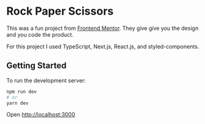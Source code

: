 # Rock Paper Scissors

This was a fun project from [Frontend Mentor](https://www.frontendmentor.io/challenges/rock-paper-scissors-game-pTgwgvgH).
They give give you the design and you code the product. 

For this project I used TypeScript, Next.js, React.js, and styled-components.     

## Getting Started

To run the development server:

```bash
npm run dev
# or
yarn dev
```

Open [http://localhost:3000](http://localhost:3000) 

